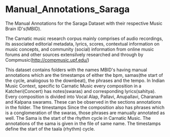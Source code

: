 # Manual_Annotations_Saraga
The Manual Annotations for the Saraga Dataset with their respective Music Brain ID's(MBID).

The Carnatic music research  corpus mainly comprises of audio recordings, its associated editorial metadata, lyrics, scores, contextual information on music concepts, and community (social) information from online music forums and other sources extensilvely researched and through by Compmusic(http://compmusic.upf.edu/)

This dataset contains folders with the names  MBID's having  manual annotations which are the timestamps of either the bpm, samas(the start of the cycle, analogous to the downbeat), the phrases and the tempo. 
In Indian Music Context, specific to Carnatic Music every composition in a Katcheri(Concert) has notes(swaras) and corresponding lyrics(sahitya). 
Every composition is divided into Vocal Alap, Pallavi, Anupallavi, Charanam and Kalpana swarams. These can be observed in the sections annotations in the folder. The timestamps 
Since the composition also has phrases which is a conglomeration of the swaras, those phrases are manually annotated as well.
The Sama is the start of the rhythm cycle in Carnatic Music. The annotations of the sama is given in the file of same name. The timestamps define the start of the taala (rhythm) cycle. 

